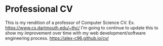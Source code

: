 # Professional CV
This is my rendition of a professor of Computer Science CV. Ex. https://www.cs.dartmouth.edu/~thc/
I'm going to continue to update this to show my improvement over time with my web development/software engineering process.
https://alex-c96.github.io/cv/
